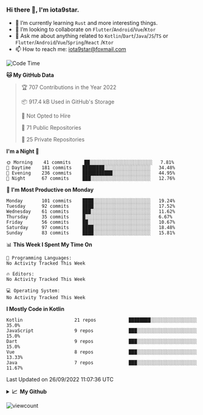 ### Hi there 👋, I'm iota9star.

- 🌱 I’m currently learning `Rust` and more interesting things.
- 👯 I’m looking to collaborate on `Flutter`/`Android`/`Vue`/`Ktor`
- 💬 Ask me about anything related to `Kotlin`/`Dart`/`Java`/`JS`/`TS` or `Flutter`/`Android`/`Vue`/`Spring`/`React`
  /`Ktor`
- 📫 How to reach me: [iota9star@foxmail.com](iota9star@foxmail.com)



<!--START_SECTION:waka-->
![Code Time](http://img.shields.io/badge/Code%20Time-3%2C090%20hrs%2054%20mins-blue)

**🐱 My GitHub Data** 

> 🏆 707 Contributions in the Year 2022
 > 
> 📦 917.4 kB Used in GitHub's Storage 
 > 
> 🚫 Not Opted to Hire
 > 
> 📜 71 Public Repositories 
 > 
> 🔑 25 Private Repositories  
 > 
**I'm a Night 🦉** 

```text
🌞 Morning    41 commits     ██░░░░░░░░░░░░░░░░░░░░░░░   7.81% 
🌆 Daytime    181 commits    ████████░░░░░░░░░░░░░░░░░   34.48% 
🌃 Evening    236 commits    ███████████░░░░░░░░░░░░░░   44.95% 
🌙 Night      67 commits     ███░░░░░░░░░░░░░░░░░░░░░░   12.76%

```
📅 **I'm Most Productive on Monday** 

```text
Monday       101 commits    ████░░░░░░░░░░░░░░░░░░░░░   19.24% 
Tuesday      92 commits     ████░░░░░░░░░░░░░░░░░░░░░   17.52% 
Wednesday    61 commits     ███░░░░░░░░░░░░░░░░░░░░░░   11.62% 
Thursday     35 commits     █░░░░░░░░░░░░░░░░░░░░░░░░   6.67% 
Friday       56 commits     ██░░░░░░░░░░░░░░░░░░░░░░░   10.67% 
Saturday     97 commits     ████░░░░░░░░░░░░░░░░░░░░░   18.48% 
Sunday       83 commits     ████░░░░░░░░░░░░░░░░░░░░░   15.81%

```


📊 **This Week I Spent My Time On** 

```text
💬 Programming Languages: 
No Activity Tracked This Week

🔥 Editors: 
No Activity Tracked This Week

💻 Operating System: 
No Activity Tracked This Week

```

**I Mostly Code in Kotlin** 

```text
Kotlin                   21 repos            ████████░░░░░░░░░░░░░░░░░   35.0% 
JavaScript               9 repos             ███░░░░░░░░░░░░░░░░░░░░░░   15.0% 
Dart                     9 repos             ███░░░░░░░░░░░░░░░░░░░░░░   15.0% 
Vue                      8 repos             ███░░░░░░░░░░░░░░░░░░░░░░   13.33% 
Java                     7 repos             ███░░░░░░░░░░░░░░░░░░░░░░   11.67%

```



 Last Updated on 26/09/2022 11:07:36 UTC
<!--END_SECTION:waka-->

<details>
  <summary><b>📈&nbsp;&nbsp;My Github</b></summary>
  <br>
  <img src='https://github-profile-trophy.vercel.app/?username=iota9star'>
  <img src='https://bad-apple-github-readme.vercel.app/api?show_bg=1&username=iota9star&hide_title=true'>
  <img src='http://cr-skills-chart-widget.azurewebsites.net/api/api?username=iota9star'>
</details>


![viewcount](https://count.getloli.com/get/@iota9star?theme=rule34)
